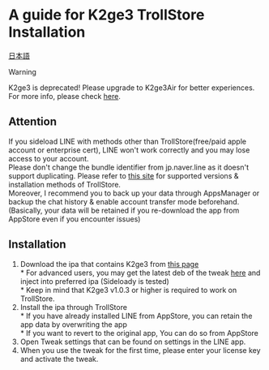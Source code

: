# A guide for K2ge3 TrollStore Installation

[日本語](https://github.com/m4fn3/k2ge3-trollstore/blob/master/README_ja.md)

> [!WARNING]
> K2ge3 is deprecated! Please upgrade to K2ge3Air for better experiences. For more info, please check [here](https://m4fn3.github.io/repo/web/K2ge3Air.html).

## Attention
If you sideload LINE with methods other than TrollStore(free/paid apple account or enterprise cert), LINE won't work correctly and you may lose access to your account.<br>
Please don't change the bundle identifier from jp.naver.line as it doesn't support duplicating. <be>
Please refer to [this site](https://ios.cfw.guide/installing-trollstore/) for supported versions & installation methods of TrollStore.<br>
Moreover, I recommend you to back up your data through AppsManager or backup the chat history & enable account transfer mode beforehand. (Basically, your data will be retained if you re-download the app from AppStore even if you encounter issues)
 
## Installation
1. Download the ipa that contains K2ge3 from [this page](https://github.com/m4fn3/k2ge3-trollstore/releases/latest)<br>* For advanced users, you may get the latest deb of the tweak [here](https://github.com/m4fn3/repo/tree/master/debs) and inject into preferred ipa (Sideloady is tested)<br>* Keep in mind that K2ge3 v1.0.3 or higher is required to work on TrollStore.
2. Install the ipa through TrollStore<br>* If you have already installed LINE from AppStore, you can retain the app data by overwriting the app<br>* If you want to revert to the original app, You can do so from AppStore
3. Open Tweak settings that can be found on settings in the LINE app.
4. When you use the tweak for the first time, please enter your license key and activate the tweak.
